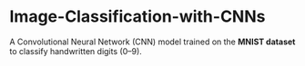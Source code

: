 # Image-Classification-with-CNNs
A Convolutional Neural Network (CNN) model trained on the **MNIST dataset** to classify handwritten digits (0–9).
